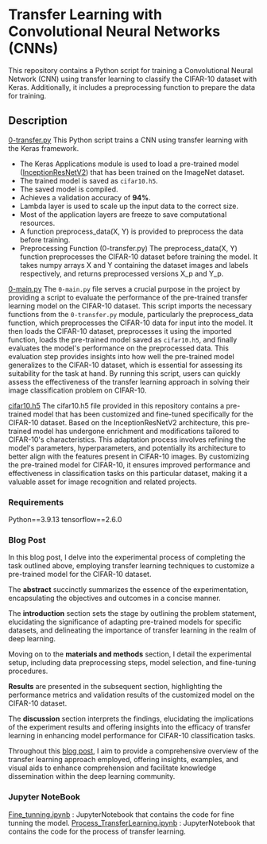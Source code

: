 # Transfer Learning with Convolutional Neural Networks (CNNs)

This repository contains a Python script for training a Convolutional Neural Network (CNN) using transfer learning to classify the CIFAR-10 dataset with Keras. 
Additionally, it includes a preprocessing function to prepare the data for training.

## Description
[0-transfer.py](./0-transfer.py)
This Python script trains a CNN using transfer learning with the Keras framework. 

* The Keras Applications module is used to load a pre-trained model ([InceptionResNetV2](https://keras.io/api/applications/inceptionresnetv2/)) that has been trained on the ImageNet dataset.
* The trained model is saved as `cifar10.h5`.
* The saved model is compiled.
* Achieves a validation accuracy of **94%**.
* Lambda layer is used to scale up the input data to the correct size.
* Most of the application layers are freeze to save computational resources.
* A function preprocess_data(X, Y) is provided to preprocess the data before training.
* Preprocessing Function (0-transfer.py)
The preprocess_data(X, Y) function preprocesses the CIFAR-10 dataset before training the model. It takes numpy arrays X and Y containing the dataset images and labels respectively, and returns preprocessed versions X_p and Y_p.


[0-main.py](./0-main.py)
The `0-main.py` file serves a crucial purpose in the project by providing a script 
to evaluate the performance of the pre-trained transfer learning model on the CIFAR-10 
dataset. This script imports the necessary functions from the `0-transfer.py` module, 
particularly the preprocess_data function, which preprocesses the CIFAR-10 data for 
input into the model. It then loads the CIFAR-10 dataset, preprocesses it using the 
imported function, loads the pre-trained model saved as `cifar10.h5`, and finally 
evaluates the model's performance on the preprocessed data. This evaluation step 
provides insights into how well the pre-trained model generalizes to the CIFAR-10 
dataset, which is essential for assessing its suitability for the task at hand. 
By running this script, users can quickly assess the effectiveness of the transfer 
learning approach in solving their image classification problem on CIFAR-10.

[cifar10.h5](./cifar10.h5)
The cifar10.h5 file provided in this repository contains a pre-trained model 
that has been customized and fine-tuned specifically for the CIFAR-10 dataset. 
Based on the InceptionResNetV2 architecture, this pre-trained model has undergone
enrichment and modifications tailored to CIFAR-10's characteristics. This adaptation
process involves refining the model's parameters, hyperparameters, and potentially
its architecture to better align with the features present in CIFAR-10 images. By 
customizing the pre-trained model for CIFAR-10, it ensures improved performance and 
effectiveness in classification tasks on this particular dataset, making it a valuable
asset for image recognition and related projects.

### Requirements
Python==3.9.13
tensorflow==2.6.0

### Blog Post

In this blog post, I delve into the experimental process of completing the task 
outlined above, employing transfer learning techniques to customize a pre-trained 
model for the CIFAR-10 dataset. 

The **abstract** succinctly summarizes the essence of the experimentation, 
encapsulating the objectives and outcomes in a concise manner.

The **introduction** section sets the stage by outlining the problem statement, 
elucidating the significance of adapting pre-trained models for specific datasets, 
and delineating the importance of transfer learning in the realm of deep learning. 

Moving on to the **materials and methods** section, I detail the experimental setup, 
including data preprocessing steps, model selection, and fine-tuning procedures. 

**Results** are presented in the subsequent section, highlighting the performance 
metrics and validation results of the customized model on the CIFAR-10 dataset. 

The **discussion** section interprets the findings, elucidating the implications of 
the experiment results and offering insights into the efficacy of transfer learning
in enhancing model performance for CIFAR-10 classification tasks. 


Throughout this [blog post](https://medium.com/@marianne.arrue/embarking-on-the-transfer-learning-journey-a-keras-adventure-with-cifar-10-332be2656ac3), I aim to provide a comprehensive overview of the 
transfer learning approach employed, offering insights, examples, and visual aids to
enhance comprehension and facilitate knowledge dissemination within the deep learning
community.

### Jupyter NoteBook
[Fine_tunning.ipynb](./Fine_tunning.ipynb) : JupyterNotebook that contains the code for fine tunning the model.
[Process_TransferLearning.ipynb](./Process_TransferLearning.ipynb) : JupyterNotebook that contains the code for the process of transfer learning.